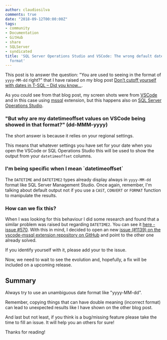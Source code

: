```yaml
---
author: claudiosilva
comments: true
date: "2018-09-12T00:00:00Z"
tags:
- community
- Documentation
- GitHub
- share
- SQLServer
- syndicated
title: 'SQL Server Operations Studio and VSCode: The wrong default datetimeoffset
  format'
---
```

This post is to answer the question: "You are used to seeing in the format of `yyyy-MM-dd` right?" that I have raised on my blog post <a href="https://claudioessilva.eu/2018/09/04/dont-cutoff-yourself-when-dealing-with-dates-in-t-sql-did-you-know/">Don’t cutoff yourself with dates in T-SQL – Did you know…</a>.

As you could see from that blog post, my screen shots were from <a href="https://code.visualstudio.com/">VSCode</a> and in this case using <a href="https://github.com/Microsoft/vscode-mssql">mssql</a> extension, but this happens also on <a href="https://docs.microsoft.com/en-us/sql/sql-operations-studio/download?view=sql-server-2017">SQL Server Operations Studio</a>.

<h3>"But why are my datetimeoffset values on VSCode being showed in that format?" (dd-MMM-yyyy)</h3>

The short answer is because it relies on your regional settings.

This means that whatever settings you have set for your date when you open the VSCode or SQL Operations Studio this will be used to show the output from your `datetimeoffset` columns.

<h3>I'm being specific when I mean `datetimeoffset`</h3>

The `DATETIME` and `DATETIME2` types already display always in `yyyy-MM-dd` format like SQL Server Management Studio.
Once again, remember, I'm talking about default output not if you use a `CAST`, `CONVERT` or `FORMAT` function to manipulate the results.

<h3>How can we fix this?</h3>

When I was looking for this behaviour I did some research and found that a similar problem was raised but regarding `DATETIME2`. You can see it <a href="https://github.com/Microsoft/vscode-mssql/issues/570">here - issue #570</a>.
With this in mind, I decided to open an new <a href="https://github.com/Microsoft/vscode-mssql/issues/1139">issue (#1139) on the vscode-mssql extension repository on GitHub</a> and point to the other one already solved.

If you identify yourself with it, please add your <span class="dashicons dashicons-thumbs-up"></span> to the issue.

Now, we need to wait to see the evolution and, hopefully, a fix will be included on a upcoming release.

<h2>Summary</h2>

Always try to use an unambiguous date format like "yyyy-MM-dd".

Remember, copying things that can have double meaning (incorrect format) can lead to unexpected results like I have shown on the other blog post.

And last but not least, if you think is a bug/missing feature please take the time to fill an issue. It will help you an others for sure!

Thanks for reading!
